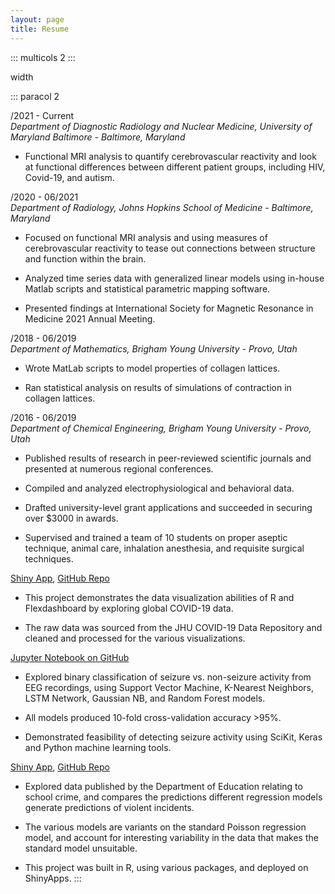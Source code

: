 ```yaml
---
layout: page
title: Resume
---
```


::: multicols
2
:::

width

::: paracol
2

/2021 - Current\
*Department of Diagnostic Radiology and Nuclear Medicine, University of
Maryland Baltimore - Baltimore, Maryland*

-   Functional MRI analysis to quantify cerebrovascular reactivity and
    look at functional differences between different patient groups,
    including HIV, Covid-19, and autism.

/2020 - 06/2021\
*Department of Radiology, Johns Hopkins School of Medicine - Baltimore,
Maryland*

-   Focused on functional MRI analysis and using measures of
    cerebrovascular reactivity to tease out connections between
    structure and function within the brain.

-   Analyzed time series data with generalized linear models using
    in-house Matlab scripts and statistical parametric mapping software.

-   Presented findings at International Society for Magnetic Resonance
    in Medicine 2021 Annual Meeting.

/2018 - 06/2019\
*Department of Mathematics, Brigham Young University - Provo, Utah*

-   Wrote MatLab scripts to model properties of collagen lattices.

-   Ran statistical analysis on results of simulations of contraction in
    collagen lattices.

/2016 - 06/2019\
*Department of Chemical Engineering, Brigham Young University - Provo,
Utah*

-   Published results of research in peer-reviewed scientific journals
    and presented at numerous regional conferences.

-   Compiled and analyzed electrophysiological and behavioral data.

-   Drafted university-level grant applications and succeeded in
    securing over \$3000 in awards.

-   Supervised and trained a team of 10 students on proper aseptic
    technique, animal care, inhalation anesthesia, and requisite
    surgical techniques.

[Shiny App](https://lincolnck.shinyapps.io/covid_dashboard/), [GitHub
Repo](https://github.com/lincolnck/coronavirus_flexdashboard)

-   This project demonstrates the data visualization abilities of R and
    Flexdashboard by exploring global COVID-19 data.

-   The raw data was sourced from the JHU COVID-19 Data Repository and
    cleaned and processed for the various visualizations.

[Jupyter Notebook on GitHub](https://github.com/lincolnck/eeg_seizure)

-   Explored binary classification of seizure vs. non-seizure activity
    from EEG recordings, using Support Vector Machine, K-Nearest
    Neighbors, LSTM Network, Gaussian NB, and Random Forest models.

-   All models produced 10-fold cross-validation accuracy >95%.

-   Demonstrated feasibility of detecting seizure activity using SciKit,
    Keras and Python machine learning tools.

[Shiny App](https://lincolnck.shinyapps.io/school_crime/), [GitHub
Repo](https://github.com/lincolnck/school_crime)

-   Explored data published by the Department of Education relating to
    school crime, and compares the predictions different regression
    models generate predictions of violent incidents.

-   The various models are variants on the standard Poisson regression
    model, and account for interesting variability in the data that
    makes the standard model unsuitable.

-   This project was built in R, using various packages, and deployed on
    ShinyApps.
:::
